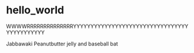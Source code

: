# hello_world



WWWWRRRRRRRRRRRRRRYYYYYYYYYYYYYYYYYYYYYYYYYYYYYYYYYYYYYYYYYYYY


Jabbawaki 
Peanutbutter jelly and baseball bat

